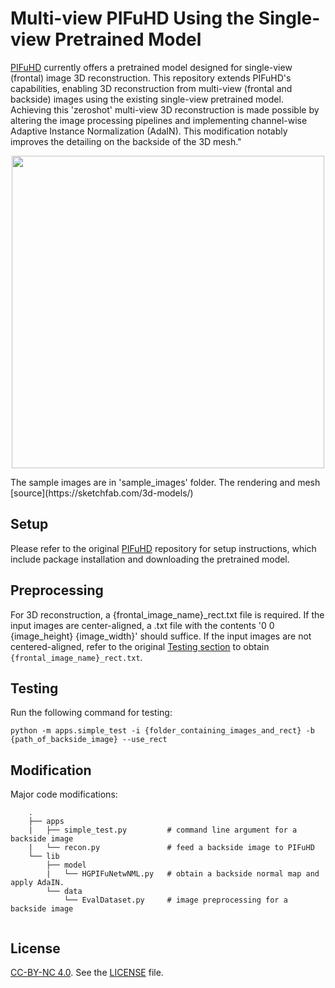 # Multi-view PIFuHD Using the Single-view Pretrained Model

[PIFuHD](https://shunsukesaito.github.io/PIFuHD/) currently offers a pretrained model designed for single-view (frontal) image 3D reconstruction. This repository extends PIFuHD's capabilities, enabling 3D reconstruction from multi-view (frontal and backside) images using the existing single-view pretrained model. Achieving this 'zeroshot' multi-view 3D reconstruction is made possible by altering the image processing pipelines and implementing channel-wise Adaptive Instance Normalization (AdaIN). This modification notably improves the detailing on the backside of the 3D mesh."

<p align="center">
  <img src="diagram.png" width="500" height="500">
</p>
The sample images are in 'sample_images' folder. The rendering and mesh [source](https://sketchfab.com/3d-models/)

## Setup
Please refer to the original [PIFuHD](https://shunsukesaito.github.io/PIFuHD/) repository for setup instructions, which include package installation and downloading the pretrained model.

## Preprocessing
For 3D reconstruction, a {frontal_image_name}_rect.txt file is required. If the input images are center-aligned, a .txt file with the contents '0 0 {image_height} {image_width}' should suffice.
If the input images are not centered-aligned, refer to the original [Testing section](https://shunsukesaito.github.io/PIFuHD/) to obtain `{frontal_image_name}_rect.txt`. 

## Testing
Run the following command for testing:
```
python -m apps.simple_test -i {folder_containing_images_and_rect} -b {path_of_backside_image} --use_rect 
```

## Modification
Major code modifications: 
```
    .
    ├── apps
    |   ├── simple_test.py         # command line argument for a backside image 
    |   └── recon.py               # feed a backside image to PIFuHD 
    └── lib                        
        ├── model                  
        |   └── HGPIFuNetwNML.py   # obtain a backside normal map and apply AdaIN.
        └── data                   
            └── EvalDataset.py     # image preprocessing for a backside image
    
```
    
## License
[CC-BY-NC 4.0](https://creativecommons.org/licenses/by-nc/4.0/legalcode). 
See the [LICENSE](LICENSE) file. 
